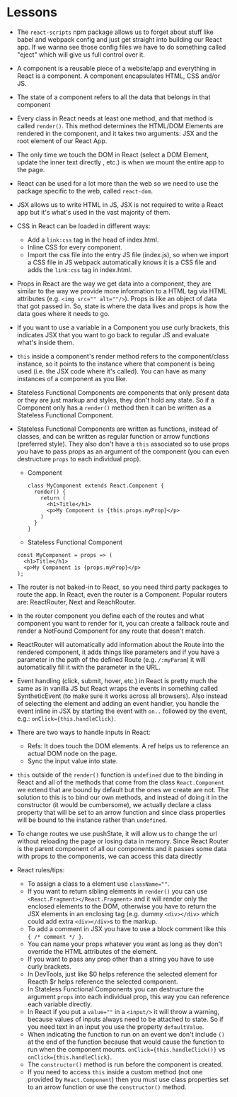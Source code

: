 # Lessons

- The `react-scripts` npm package allows us to forget about stuff like babel and webpack config and just get straight into building our React app. If we wanna see those config files we have to do something called "eject" which will give us full control over it.

- A component is a reusable piece of a website/app and everything in React is a component. A component encapsulates HTML, CSS and/or JS.

- The state of a component refers to all the data that belongs in that component

- Every class in React needs at least one method, and that method is called `render()`. This method determines the HTML/DOM Elements are rendered in the component, and it takes two arguments: JSX and the root element of our React App.

- The only time we touch the DOM in React (select a DOM Element, update the inner text directly , etc.) is when we mount the entire app to the page.

- React can be used for a lot more than the web so we need to use the package specific to the web, called `react-dom`.

- JSX allows us to write HTML in JS, JSX is not required to write a React app but it's what's used in the vast majority of them.

- CSS in React can be loaded in different ways:

  - Add a `link:css` tag in the head of index.html.
  - Inline CSS for every component.
  - Import the css file into the entry JS file (index.js), so when we import a CSS file in JS webpack automatically knows it is a CSS file and adds the `link:css` tag in index.html.

- Props in React are the way we get data into a component, they are similar to the way we provide more information to a HTML tag via HTML attributes (e.g. `<img src="" alt=""/>`). Props is like an object of data that got passed in. So, state is where the data lives and props is how the data goes where it needs to go.

- If you want to use a variable in a Component you use curly brackets, this indicates JSX that you want to go back to regular JS and evaluate what's inside them.

- `this` inside a component's render method refers to the component/class instance, so it points to the instance where that component is being used (i.e. the JSX code where it's called). You can have as many instances of a component as you like.

- Stateless Functional Components are components that only present data or they are just markup and styles, they don't hold any state. So if a Component only has a `render()` method then it can be written as a Stateless Functional Component.

- Stateless Functional Components are written as functions, instead of classes, and can be written as regular function or arrow functions (preferred style). They also don't have a `this` associated so to use props you have to pass props as an argument of the component (you can even destructure `props` to each individual prop).

  - Component

    ```JS
    class MyComponent extends React.Component {
      render() {
        return (
          <h1>Title</h1>
          <p>My Component is {this.props.myProp}</p>
        )
      }
    }
    ```

  - Stateless Functional Component

  ```JS
  const MyComponent = props => (
    <h1>Title</h1>
    <p>My Component is {props.myProp}</p>
  );
  ```

- The router is not baked-in to React, so you need third party packages to route the app. In React, even the router is a Component. Popular routers are: ReactRouter, Next and ReachRouter.

- In the router component you define each of the routes and what component you want to render for it, you can create a fallback route and render a NotFound Component for any route that doesn't match.

- ReactRouter will automatically add information about the Route into the rendered component, it adds things like parameters and if you have a parameter in the path of the defined Route (e.g. `/:myParam`) it will automatically fill it with the parameter in the URL.

- Event handling (click, submit, hover, etc.) in React is pretty much the same as in vanilla JS but React wraps the events in something called SyntheticEvent (to make sure it works across all browsers). Also instead of selecting the element and adding an event handler, you handle the event inline in JSX by starting the event with `on..` followed by the event, e.g.: `onClick={this.handleClick}`.

- There are two ways to handle inputs in React:

  - Refs: It does touch the DOM elements. A ref helps us to reference an actual DOM node on the page.
  - Sync the input value into state.

- `this` outside of the `render()` function is `undefined` due to the binding in React and all of the methods that come from the class `React.Component` we extend that are bound by default but the ones we create are not. The solution to this is to bind our own methods, and instead of doing it in the constructor (it would be cumbersome), we actually declare a class property that will be set to an arrow function and since class properties will be bound to the instance rather than `undefined`.

- To change routes we use pushState, it will allow us to change the url without reloading the page or losing data in memory. Since React Router is the parent component of all our components and it passes some data with props to the components, we can access this data directly

- React rules/tips:
  - To assign a class to a element use `className=""`.
  - If you want to return sibling elements in `render()` you can use `<React.Fragment></React.Fragment>` and it will render only the enclosed elements to the DOM, otherwise you have to return the JSX elements in an enclosing tag (e.g. dummy `<div></div>` which could add extra `<div></div>`s to the markup.
  - To add a comment in JSX you have to use a block comment like this `{ /* comment */ }`.
  - You can name your props whatever you want as long as they don't override the HTML attributes of the element.
  - If you want to pass any prop other than a string you have to use curly brackets.
  - In DevTools, just like $0 helps reference the selected element for Reacth $r helps reference the selected component.
  - In Stateless Functional Components you can destructure the argument `props` into each individual prop, this way you can reference each variable directly.
  - In React if you put a `value=""` in a `<input/>` it will throw a warning, because values of inputs always need to be attached to state. So if you need text in an input you use the property `defaultValue`.
  - When indicating the function to run on an event we don't include `()` at the end of the function because that would cause the function to run when the component mounts. `onClick={this.handleClick()}` vs `onClick={this.handleClick}`.
  - The `constructor()` method is run before the component is created.
  - If you need to access `this` inside a custom method (not one provided by `React.Component`) then you must use class properties set to an arrow function or use the `constructor()` method.
